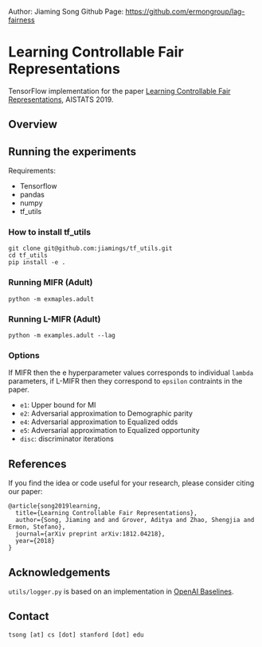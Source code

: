 Author: Jiaming Song
Github Page: https://github.com/ermongroup/lag-fairness

# Learning Controllable Fair Representations

TensorFlow implementation for the paper [Learning Controllable Fair Representations](https://arxiv.org/abs/1812.04218), AISTATS 2019.

## Overview

## Running the experiments

Requirements: 

- Tensorflow
- pandas
- numpy
- tf_utils

### How to install tf_utils
```
git clone git@github.com:jiamings/tf_utils.git
cd tf_utils
pip install -e .
```

### Running MIFR (Adult)
```
python -m exmaples.adult
```

### Running L-MIFR (Adult)
```
python -m examples.adult --lag
```

### Options
If MIFR then the e hyperparameter values corresponds to individual `lambda` parameters, if L-MIFR then they correspond to `epsilon` contraints in the paper.
 - `e1`: Upper bound for MI
 - `e2`: Adversarial approximation to Demographic parity
 - `e4`: Adversarial approximation to Equalized odds
 - `e5`: Adversarial approximation to Equalized opportunity
 - `disc`: discriminator iterations

## References

If you find the idea or code useful for your research, please consider citing our paper:
```
@article{song2019learning,
  title={Learning Controllable Fair Representations},
  author={Song, Jiaming and and Grover, Aditya and Zhao, Shengjia and Ermon, Stefano},
  journal={arXiv preprint arXiv:1812.04218},
  year={2018}
}
```

## Acknowledgements

`utils/logger.py` is based on an implementation in [OpenAI Baselines](https://github.com/openai/baselines).

## Contact

`tsong [at] cs [dot] stanford [dot] edu`




